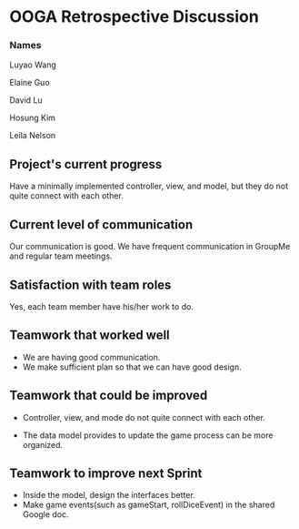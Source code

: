 # OOGA Retrospective Discussion
### Names
Luyao Wang

Elaine Guo

David Lu

Hosung Kim

Leila Nelson

## Project's current progress

Have a minimally implemented controller, view, and model, but they do not quite connect with each other.

## Current level of communication

Our communication is good. We have frequent communication in GroupMe and regular team meetings.

## Satisfaction with team roles

Yes, each team member have his/her work to do.

## Teamwork that worked well

* We are having good communication.
* We make sufficient plan so that we can have good design.
## Teamwork that could be improved

* Controller, view, and mode do not quite connect with each other.

* The data model provides to update the game process can be more organized.


## Teamwork to improve next Sprint

* Inside the model, design the interfaces better.
* Make game events(such as gameStart, rollDiceEvent) in the shared Google doc.